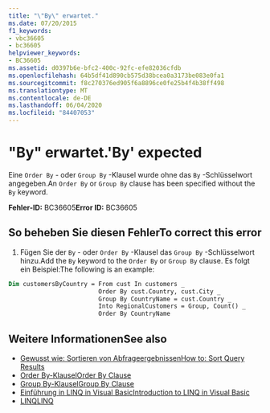 ```yaml
---
title: "\"By\" erwartet."
ms.date: 07/20/2015
f1_keywords:
- vbc36605
- bc36605
helpviewer_keywords:
- BC36605
ms.assetid: d0397b6e-bfc2-400c-92fc-efe82036cfdb
ms.openlocfilehash: 64b5df41d890cb575d38bcea0a3173be083e0fa1
ms.sourcegitcommit: f8c270376ed905f6a8896ce0fe25b4f4b38ff498
ms.translationtype: MT
ms.contentlocale: de-DE
ms.lasthandoff: 06/04/2020
ms.locfileid: "84407053"
---
```

# <a name="by-expected"></a><span data-ttu-id="edae2-102">"By" erwartet.</span><span class="sxs-lookup"><span data-stu-id="edae2-102">'By' expected</span></span>
<span data-ttu-id="edae2-103">Eine `Order By` - oder `Group By` -Klausel wurde ohne das `By` -Schlüsselwort angegeben.</span><span class="sxs-lookup"><span data-stu-id="edae2-103">An `Order By` or `Group By` clause has been specified without the `By` keyword.</span></span>  
  
 <span data-ttu-id="edae2-104">**Fehler-ID:** BC36605</span><span class="sxs-lookup"><span data-stu-id="edae2-104">**Error ID:** BC36605</span></span>  
  
## <a name="to-correct-this-error"></a><span data-ttu-id="edae2-105">So beheben Sie diesen Fehler</span><span class="sxs-lookup"><span data-stu-id="edae2-105">To correct this error</span></span>  
  
1. <span data-ttu-id="edae2-106">Fügen Sie der `By` - oder `Order By` -Klausel das `Group By` -Schlüsselwort hinzu.</span><span class="sxs-lookup"><span data-stu-id="edae2-106">Add the `By` keyword to the `Order By` or `Group By` clause.</span></span> <span data-ttu-id="edae2-107">Es folgt ein Beispiel:</span><span class="sxs-lookup"><span data-stu-id="edae2-107">The following is an example:</span></span>  
  
```vb  
Dim customersByCountry = From cust In customers _  
                         Order By cust.Country, cust.City _  
                         Group By CountryName = cust.Country _  
                         Into RegionalCustomers = Group, Count() _  
                         Order By CountryName  
```  
  
## <a name="see-also"></a><span data-ttu-id="edae2-108">Weitere Informationen</span><span class="sxs-lookup"><span data-stu-id="edae2-108">See also</span></span>

- [<span data-ttu-id="edae2-109">Gewusst wie: Sortieren von Abfrageergebnissen</span><span class="sxs-lookup"><span data-stu-id="edae2-109">How to: Sort Query Results</span></span>](../programming-guide/language-features/linq/how-to-sort-query-results-by-using-linq.md)
- [<span data-ttu-id="edae2-110">Order By-Klausel</span><span class="sxs-lookup"><span data-stu-id="edae2-110">Order By Clause</span></span>](../language-reference/queries/order-by-clause.md)
- [<span data-ttu-id="edae2-111">Group By-Klausel</span><span class="sxs-lookup"><span data-stu-id="edae2-111">Group By Clause</span></span>](../language-reference/queries/group-by-clause.md)
- [<span data-ttu-id="edae2-112">Einführung in LINQ in Visual Basic</span><span class="sxs-lookup"><span data-stu-id="edae2-112">Introduction to LINQ in Visual Basic</span></span>](../programming-guide/language-features/linq/introduction-to-linq.md)
- [<span data-ttu-id="edae2-113">LINQ</span><span class="sxs-lookup"><span data-stu-id="edae2-113">LINQ</span></span>](../programming-guide/language-features/linq/index.md)

